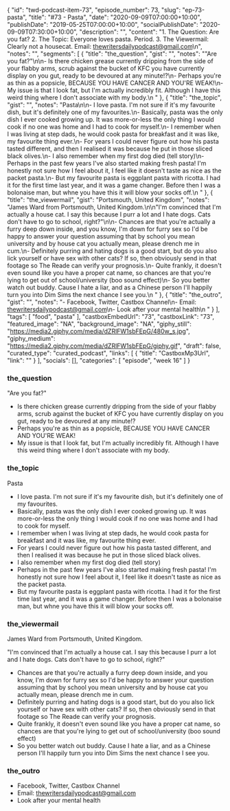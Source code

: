 {
	"id": "twd-podcast-item-73",
	"episode_number": 73,
	"slug": "ep-73-pasta",
	"title": "#73 - Pasta",
	"date": "2020-09-09T07:00:00+10:00",
	"publishDate": "2019-05-25T07:00:00+10:00",
	"socialPublishDate": "2020-09-09T07:30:00+10:00",
	"description": "",
	"content": "1. The Question: Are you fat? 2. The Topic: Everyone loves pasta. Period. 3. The Viewermail: Clearly not a housecat. Email: thewritersdailypodcast@gmail.com\n",
	"notes": "",
	"segments": [
		{
			"title": "the_question",
			"gist": "",
			"notes": "\"Are you fat?\"\n\n- Is there chicken grease currently dripping from the side of your flabby arms, scrub against the bucket of KFC you have currently display on you gut, ready to be devoured at any minute!?\n- Perhaps you're as thin as a popsicle, BECAUSE YOU HAVE CANCER AND YOU'RE WEAK!\n- My issue is that I look fat, but I'm actually incredibly fit. Although I have this weird thing where I don't associate with my body.\n      "
		},
		{
			"title": "the_topic",
			"gist": "",
			"notes": "Pasta\n\n- I love pasta. I'm not sure if it's my favourite dish, but it's definitely one of my favourites.\n- Basically, pasta was the only dish I ever cooked growing up. It was more-or-less the only thing I would cook if no one was home and I had to cook for myself.\n- I remember when I was living at step dads, he would cook pasta for breakfast and it was like, my favourite thing ever.\n- For years I could never figure out how his pasta tasted different, and then I realised it was because he put in those sliced black olives.\n- I also remember when my first dog died (tell story)\n- Perhaps in the past few years I've also started making fresh pasta! I'm honestly not sure how I feel about it, I feel like it doesn't taste as nice as the packet pasta.\n- But my favourite pasta is eggplant pasta with ricotta. I had it for the first time last year, and it was a game changer. Before then I was a bolonaise man, but whne you have this it will blow your socks off.\n      "
		},
		{
			"title": "the_viewermail",
			"gist": "Portsmouth, United Kingdom",
			"notes": "James Ward from Portsmouth, United Kingdom.\n\n\"I'm convinced that I'm actually a house cat. I say this because I purr a lot and I hate dogs. Cats don't have to go to school, right?\"\n\n- Chances are that you're actually a furry deep down inside, and you know, I'm down for furry sex so I'd be happy to answer your question assuming that by school you mean university and by house cat you actually mean, please drench me in cum.\n- Definitely purring and hating dogs is a good start, but do you also lick yourself or have sex with other cats? If so, then obviously send in that footage so The Reade can verify your prognosis.\n- Quite frankly, it doesn't even sound like you have a proper cat name, so chances are that you're lying to get out of school/university (boo sound effect)\n- So you better watch out buddy. Cause I hate a liar, and as a Chinese person I'll happily turn you into Dim Sims the next chance I see you.\n      "
		},
		{
			"title": "the_outro",
			"gist": "",
			"notes": "- Facebook, Twitter, Castbox Channel\n- Email: thewritersdailypodcast@gmail.com\n- Look after your mental health\n      "
		}
	],
	"tags": [
		"food",
		"pasta"
	],
	"castboxEmbedUrl": "73",
	"castboxLink": "73",
	"featured_image": "NA",
	"background_image": "NA",
	"giphy_still": "https://media2.giphy.com/media/dZRlFW1sbFEpG/480w_s.jpg",
	"giphy_medium": "https://media2.giphy.com/media/dZRlFW1sbFEpG/giphy.gif",
	"draft": false,
	"curated_type": "curated_podcast",
	"links": [
		{
			"title": "CastboxMp3Url",
			"link": ""
		}
	],
	"socials": [],
	"categories": [
		"episode",
		"week 16"
	]
}

### the_question

"Are you fat?"

- Is there chicken grease currently dripping from the side of your flabby arms, scrub against the bucket of KFC you have currently display on you gut, ready to be devoured at any minute!?
- Perhaps you're as thin as a popsicle, BECAUSE YOU HAVE CANCER AND YOU'RE WEAK!
- My issue is that I look fat, but I'm actually incredibly fit. Although I have this weird thing where I don't associate with my body.
      
### the_topic

Pasta

- I love pasta. I'm not sure if it's my favourite dish, but it's definitely one of my favourites.
- Basically, pasta was the only dish I ever cooked growing up. It was more-or-less the only thing I would cook if no one was home and I had to cook for myself.
- I remember when I was living at step dads, he would cook pasta for breakfast and it was like, my favourite thing ever.
- For years I could never figure out how his pasta tasted different, and then I realised it was because he put in those sliced black olives.
- I also remember when my first dog died (tell story)
- Perhaps in the past few years I've also started making fresh pasta! I'm honestly not sure how I feel about it, I feel like it doesn't taste as nice as the packet pasta.
- But my favourite pasta is eggplant pasta with ricotta. I had it for the first time last year, and it was a game changer. Before then I was a bolonaise man, but whne you have this it will blow your socks off.
      
### the_viewermail

James Ward from Portsmouth, United Kingdom.

"I'm convinced that I'm actually a house cat. I say this because I purr a lot and I hate dogs. Cats don't have to go to school, right?"

- Chances are that you're actually a furry deep down inside, and you know, I'm down for furry sex so I'd be happy to answer your question assuming that by school you mean university and by house cat you actually mean, please drench me in cum.
- Definitely purring and hating dogs is a good start, but do you also lick yourself or have sex with other cats? If so, then obviously send in that footage so The Reade can verify your prognosis.
- Quite frankly, it doesn't even sound like you have a proper cat name, so chances are that you're lying to get out of school/university (boo sound effect)
- So you better watch out buddy. Cause I hate a liar, and as a Chinese person I'll happily turn you into Dim Sims the next chance I see you.
      
### the_outro

- Facebook, Twitter, Castbox Channel
- Email: thewritersdailypodcast@gmail.com
- Look after your mental health
      
